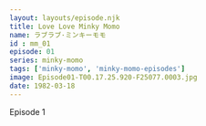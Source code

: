 ```yaml
---
layout: layouts/episode.njk
title: Love Love Minky Momo
name: ラブラブ·ミンキーモモ
id : mm_01
episode: 01
series: minky-momo
tags: ['minky-momo', 'minky-momo-episodes']
image: Episode01-T00.17.25.920-F25077.0003.jpg
date: 1982-03-18
---
```


Episode 1